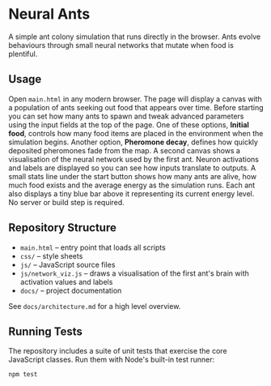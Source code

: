 # Neural Ants

A simple ant colony simulation that runs directly in the browser. Ants evolve
behaviours through small neural networks that mutate when food is plentiful.

## Usage

Open `main.html` in any modern browser. The page will display a canvas with a
population of ants seeking out food that appears over time. Before starting you
can set how many ants to spawn and tweak advanced parameters using the input
fields at the top of the page. One of these options, **Initial food**, controls
how many food items are placed in the environment when the simulation begins.
Another option, **Pheromone decay**, defines how quickly deposited pheromones
fade from the map.
A second canvas shows a visualisation of the neural network used by the first
ant. Neuron activations and labels are displayed so you can see how inputs
translate to outputs. A small stats line under the start button shows how many
ants are alive, how much food exists and the average energy as the simulation
runs. Each ant also displays a tiny blue bar above it representing its current
energy level. No server or build step is required.

## Repository Structure

- `main.html` – entry point that loads all scripts
- `css/` – style sheets
- `js/` – JavaScript source files
- `js/network_viz.js` – draws a visualisation of the first ant's brain with activation values and labels
- `docs/` – project documentation

See `docs/architecture.md` for a high level overview.

## Running Tests

The repository includes a suite of unit tests that exercise the core
JavaScript classes. Run them with Node's built-in test runner:

```bash
npm test
```
